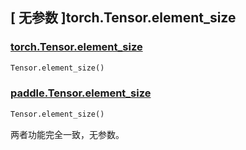 ## [ 无参数 ]torch.Tensor.element_size

### [torch.Tensor.element_size](https://pytorch.org/docs/stable/generated/torch.Tensor.element_size.html?highlight=element_size#torch.Tensor.element_size)

```python
Tensor.element_size()
```

### [paddle.Tensor.element_size](https://www.paddlepaddle.org.cn/documentation/docs/zh/develop/api/paddle/Tensor_cn.html#element-size)

```python
Tensor.element_size()
```

两者功能完全一致，无参数。
